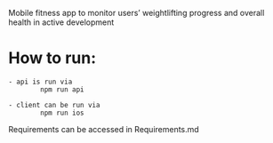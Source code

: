 Mobile fitness app to monitor users’ weightlifting progress and overall health in active development

# How to run:
    - api is run via
            npm run api

    - client can be run via
            npm run ios

Requirements can be accessed in Requirements.md